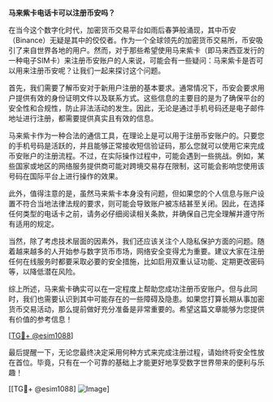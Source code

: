 **马来紫卡电话卡可以注册币安吗？**

在当今这个数字化时代，加密货币交易平台如雨后春笋般涌现，其中币安（Binance）无疑是其中的佼佼者。作为一个全球领先的加密货币交易所，币安吸引了来自世界各地的用户。然而，对于那些希望使用马来紫卡（即马来西亚发行的一种电子SIM卡）来注册币安账户的人来说，可能会有一些疑问：马来紫卡是否可以用来注册币安呢？让我们一起来探讨这个问题。

首先，我们需要了解币安对于新用户注册的基本要求。通常情况下，币安会要求用户提供有效的身份证明文件以及联系方式。这些信息的主要目的是为了确保平台的安全性和合规性，防止非法活动的发生。因此，无论是通过手机号码还是电子邮件地址进行注册，都需要提供真实且有效的信息。

马来紫卡作为一种合法的通信工具，在理论上是可以用于注册币安账户的。只要您的手机号码是活跃的，并且能够正常接收短信验证码，那么您就可以使用它来完成币安账户的注册流程。不过，在实际操作过程中，可能会遇到一些挑战。例如，某些国家或地区的网络服务提供商可能对跨境交易存在限制，这可能会影响您使用该号码在国际平台上进行操作的效果。

此外，值得注意的是，虽然马来紫卡本身没有问题，但如果您的个人信息与账户设置不符合当地法律法规的要求，则可能会导致账户被冻结甚至关闭。因此，在选择任何类型的电话卡之前，请务必仔细阅读相关条款，并确保自己完全理解并遵守所有适用的规定。

当然，除了考虑技术层面的因素外，我们还应该关注个人隐私保护方面的问题。随着越来越多的人开始参与数字货币市场，网络安全变得尤为重要。建议大家在注册任何在线服务时都要采取必要的安全措施，比如启用双重认证功能、定期更改密码等，以降低潜在风险。

综上所述，马来紫卡确实可以在一定程度上帮助您成功注册币安账户。但与此同时，我们也需要认识到其中可能存在的一些障碍及隐患。如果您打算长期从事加密货币交易活动，那么提前做好充分准备是非常重要的。希望这篇文章能够为您提供有价值的参考信息！

[[TG💪+ @esim1088](https://t.me/s/esim1088)]

最后提醒一下，无论您最终决定采用何种方式来完成注册过程，请始终将安全性放在首位。毕竟，只有在一个可靠的基础上才能更好地享受数字世界带来的便利与乐趣！

[[TG💪+ @esim1088] ![Image](https://i.postimg.cc/4NQfJmqS/Snipaste-2025-05-13-00-14-12.png)]